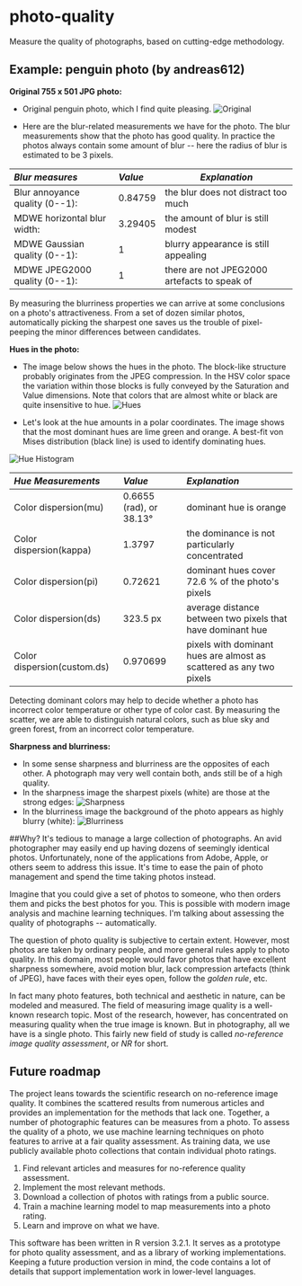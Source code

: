# photo-quality
Measure the quality of photographs, based on cutting-edge methodology.

## Example: penguin photo (by andreas612)

**Original 755 x 501 JPG photo:**

* Original penguin photo, which I find quite pleasing.
![Original](http://www.elisanet.fi/esajakatja/valokuvat/pq/penguin.jpg)

* Here are the blur-related  measurements we have for the photo.
The blur measurements show that the photo has good quality. In practice the photos
always contain some amount of blur -- here the radius of blur is estimated to be 3 pixels.

| *Blur measures*                     | *Value*   | *Explanation* |
| :----------------------------------- | :------- | ------------- |
|   Blur annoyance quality (0--1):   | 0.84759 | the blur does not distract too much |
|   MDWE horizontal blur width:      | 3.29405 | the amount of blur is still modest |
|   MDWE Gaussian quality (0--1):    | 1       | blurry appearance is still appealing |
|   MDWE JPEG2000 quality (0--1):    | 1       | there are not JPEG2000 artefacts to speak of |

By measuring the blurriness properties we can arrive at some conclusions on
a photo's attractiveness. From a set of dozen similar photos, automatically picking the sharpest
one saves us the trouble of pixel-peeping the minor differences between candidates.

**Hues in the photo:**
* The image below shows the hues in the photo. The block-like structure probably originates from the JPEG compression.
In the HSV color space the variation within those blocks is fully conveyed by the Saturation and
Value dimensions. Note that colors that are almost white or black are quite insensitive to hue.
![Hues](http://www.elisanet.fi/esajakatja/valokuvat/pq/penguin-hue.png)

* Let's look at the hue amounts in a polar coordinates.
The image shows that the most dominant hues are lime green and orange.
A best-fit von Mises distribution (black line) is used to identify dominating hues.

![Hue Histogram](http://www.elisanet.fi/esajakatja/valokuvat/pq/penguin-hue-histogram.png)


| *Hue Measurements* | *Value* | *Explanation* |
| :--------------- | :---- | :--- |
| Color dispersion(mu) | 0.6655 (rad), or 38.13&deg; | dominant hue is orange |
| Color dispersion(kappa) | 1.3797 | the dominance is not particularly concentrated |
| Color dispersion(pi) | 0.72621 | dominant hues cover 72.6 % of the photo's pixels |
| Color dispersion(ds) | 323.5 px | average distance between two pixels that have dominant hue |
| Color dispersion(custom.ds) | 0.970699 | pixels with dominant hues are almost as scattered as any two pixels |

Detecting dominant colors may help to decide whether a photo has incorrect color temperature
or other type of color cast. By measuring the scatter, we are able to distinguish natural colors, such as blue sky and green forest,
from an incorrect color temperature.

**Sharpness and blurriness:**
* In some sense sharpness and blurriness are the opposites of each other. A photograph may very well contain both, ands still be of a high quality.
* In the sharpness image the sharpest pixels (white) are those at the strong edges:
![Sharpness](http://www.elisanet.fi/esajakatja/valokuvat/pq/penguin-sharpness.png)
* In the blurriness image the background of the photo appears as highly blurry (white):
![Blurriness](http://www.elisanet.fi/esajakatja/valokuvat/pq/penguin-blurriness.png)

##Why?
It's tedious to manage a large collection of photographs. An avid photographer may easily end up having dozens of seemingly identical photos. Unfortunately, none of the applications from Adobe, Apple, or others seem to address this issue. It's time to ease the pain of photo management and spend the time taking photos instead.

Imagine that you could give a set of photos to someone, who then orders them and picks the best photos for you. This is possible with modern image analysis and machine learning techniques. I'm talking about assessing the quality of photographs -- automatically.

The question of photo quality is subjective to certain extent. However, most photos are taken by ordinary people, and more general rules apply to photo quality. In this domain, most people would favor photos that have excellent sharpness somewhere, avoid motion blur, lack compression artefacts (think of JPEG), have faces with their eyes open, follow the *golden rule*, etc.

In fact many photo features, both technical and aesthetic in nature, can be modeled and measured. The field of measuring image quality is a well-known research topic. Most of the research, however, has concentrated on measuring quality when the true image is known. But in photography, all we have is a single photo. This fairly new field of study is called *no-reference image quality assessment*, or *NR* for short.

## Future roadmap

The project leans towards the scientific research on no-reference image quality. It combines the scattered results from numerous articles and provides an implementation for the methods that lack one. Together, a number of photographic features can be measures from a photo. To assess the quality of a photo, we use machine learning techniques on photo features to arrive at a fair quality assessment. As training data, we use publicly available photo collections that contain individual photo ratings.

1. Find relevant articles and measures for no-reference quality assessment.
2. Implement the most relevant methods.
3. Download a collection of photos with ratings from a public source.
4. Train a machine learning model to map measurements into a photo rating.
5. Learn and improve on what we have.


This software has been written in R version 3.2.1. It serves as a
prototype for photo quality assessment, and as a library of working implementations.
Keeping a future production version in mind, the code contains a lot of details
that support implementation work in lower-level languages.

